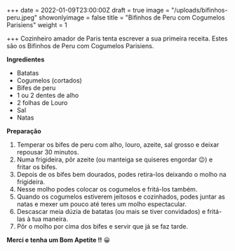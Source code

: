 +++
date = 2022-01-09T23:00:00Z
draft = true
image = "/uploads/bifinhos-peru.jpeg"
showonlyimage = false
title = "Bifinhos de Peru com Cogumelos Parisiens"
weight = 1

+++
Cozinheiro amador de Paris tenta escrever a sua primeira receita. Estes são os Bifinhos de Peru com Cogumelos Parisiens.

**Ingredientes**

* Batatas
* Cogumelos (cortados)
* Bifes de peru
* 1 ou 2 dentes de alho
* 2 folhas de Louro
* Sal
* Natas

**Preparação**

1. Temperar os bifes de peru com alho, louro, azeite, sal grosso e deixar repousar 30 minutos.
2. Numa frigideira, pôr azeite (ou manteiga se quiseres engordar 😉)  e fritar os bifes.
3. Depois de os bifes bem dourados, podes retira-los deixando o molho na frigideira.
4. Nesse molho podes colocar os cogumelos e fritá-los também.
5. Quando os cogumelos estiverem jeitosos e cozinhados, podes juntar as natas e mexer um pouco até teres um molho espectacular.
6. Descascar meia dúzia de batatas (ou mais se tiver convidados) e fritá-las à tua maneira.
7. Pôr o molho por cima dos bifes e servir que já se faz tarde.

**Merci e tenha um Bom Apetite !!** 😀